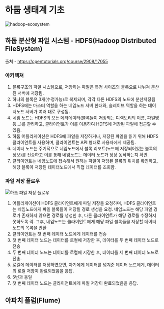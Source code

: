 # 하둡 생태계 기초

![hadoop-ecosystem](https://www.bogotobogo.com/Hadoop/images/Ecosystem/Hadoop_Ecosystem3.png)

## 하둡 분산형 파일 시스템 - HDFS(Hadoop Distributed FileSystem)

출처 - https://opentutorials.org/course/2908/17055
### 아키텍쳐
1. 블록구조의 파일 시스템으로, 저장하는 파일은 특정 사이즈의 블록으로 나눠져 분산된 서버에 저장됨.
2. 하나의 블록은 3개(수정가능)로 복제되며, 각각 다른 HDFS의 노드에 분산저장됨
3. HDFS에는 마스터 역할을 하는 네임노드 서버 한대와, 슬레이브 역할을 하는 데이터노드 서버가 여러 대로 구성됨.
4. 네임 노드는 HDFS의 모든 메타데이터(블록들이 저장되는 디렉토리의 이름, 파일명 등...)를 관리하고, 클라이언트가 이를 이용하여 HDFS에 저장된 파일에 접근할 수 있음.
5. 하둡 어플리케이션은 HDFS에 파일을 저장하거나, 저장된 파일을 읽기 위해 HDFS 클라이언트를 사용하며, 클라이언트는 API 형태로 사용자에게 제공됨.
6. 데이터 노드는 주기적으로 네임노드에서 블록 리포트(노드에 저장되어있는 블록의 정보)를 전송하고 이를 통해 네임노드는 데이터 노드가 정상 동작하는지 확인.
7. 클라이언트는 네임노드에 접속해서 원하는 파일이 저당된 블록의 위치를 확인하고, 해당 블록이 저장된 데이터노드에서 직접 데이터를 조회함.

### 파일 저장 플로우
![하툽 파일 저장 플로우](https://s3-ap-northeast-2.amazonaws.com/opentutorials-user-file/module/2926/6497.png)
1. 어플리케이션이 HDFS 클라이언트에게 파일 저장을 요청하며, HDFS 클라이언트는 네임노드에게 파일 블록들이 저장될 경로 생성을 요청. 네임노드는 해당 파일 경로가 존재하지 않으면 경로를 생성한 후, 다른 클라이언트가 해당 경로를 수정하지 못하도록 락.
그후, 네임노드는 클라이언트에게 해당 파일 블록들을 저장할 데이터노드의 목록을 반환
2. 클라이언트는 첫 번째 데이터 노드에게 데이터를 전송
3. 첫 번째 데이터 노드는 데이터를 로컬에 저장한 후, 데이터를 두 번째 데이터 노드로 전송
4. 두 번째 데이터 노드는 데이터를 로컬에 저장한 후, 데이터를 세 번째 데이터 노드로 전송.
5. 로컬에 데이터를 저장하였으면, 자기에게 데이터를 넘겨준 데이터 노드에게, 데이터의 로컬 저장이 완료되었음을 응답.
6. 5번과 동일
7. 첫 번째 데이터 노드는 클라이언트에게 파일 저장이 완료되었음을 응답.

## 아파치 플럼(Flume)

